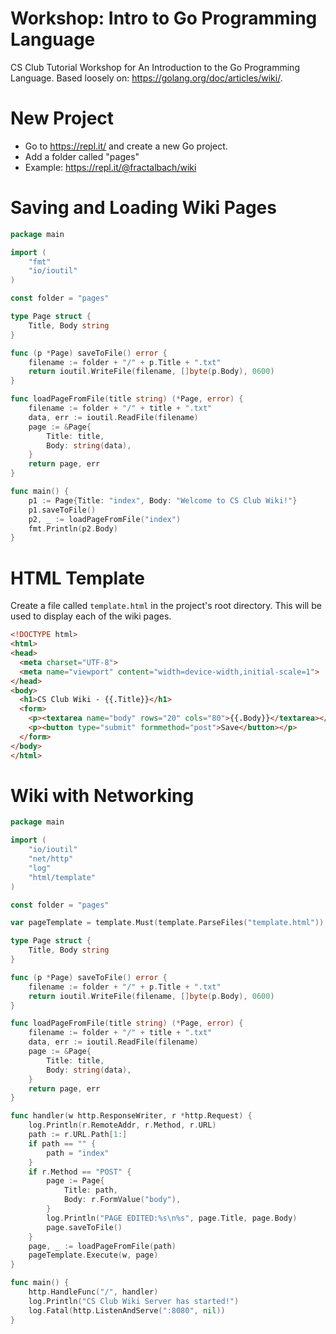 # Workshop: Intro to Go Programming Language

CS Club Tutorial Workshop for An Introduction to 
the Go Programming Language. 
Based loosely on:
https://golang.org/doc/articles/wiki/.


# New Project 

* Go to https://repl.it/ and create a new Go project.
* Add a folder called "pages"
* Example: https://repl.it/@fractalbach/wiki

# Saving and Loading Wiki Pages

```go
package main

import (
    "fmt"
    "io/ioutil"
)

const folder = "pages"

type Page struct {
    Title, Body string
}

func (p *Page) saveToFile() error {
    filename := folder + "/" + p.Title + ".txt"
    return ioutil.WriteFile(filename, []byte(p.Body), 0600)
}

func loadPageFromFile(title string) (*Page, error) {
    filename := folder + "/" + title + ".txt"
    data, err := ioutil.ReadFile(filename)
    page := &Page{
        Title: title, 
        Body: string(data),
    }
    return page, err
}

func main() {
    p1 := Page{Title: "index", Body: "Welcome to CS Club Wiki!"}
    p1.saveToFile()
    p2, _ := loadPageFromFile("index")
    fmt.Println(p2.Body)
}
```



# HTML Template

Create a file called `template.html` in the project's root directory.
This will be used to display each of the wiki pages.
```html
<!DOCTYPE html>
<html>
<head>
  <meta charset="UTF-8">
  <meta name="viewport" content="width=device-width,initial-scale=1">
</head> 
<body>
  <h1>CS Club Wiki - {{.Title}}</h1>
  <form>
    <p><textarea name="body" rows="20" cols="80">{{.Body}}</textarea></p>
    <p><button type="submit" formmethod="post">Save</button></p>
  </form>
</body>
</html>
```

# Wiki with Networking

```go
package main

import (
    "io/ioutil"
    "net/http"
    "log"
    "html/template"
)

const folder = "pages"

var pageTemplate = template.Must(template.ParseFiles("template.html"))

type Page struct {
    Title, Body string
}

func (p *Page) saveToFile() error {
    filename := folder + "/" + p.Title + ".txt"
    return ioutil.WriteFile(filename, []byte(p.Body), 0600)
}

func loadPageFromFile(title string) (*Page, error) {
    filename := folder + "/" + title + ".txt"
    data, err := ioutil.ReadFile(filename)
    page := &Page{
        Title: title, 
        Body: string(data),
    }
    return page, err
}

func handler(w http.ResponseWriter, r *http.Request) {
    log.Println(r.RemoteAddr, r.Method, r.URL)
    path := r.URL.Path[1:]
    if path == "" {
        path = "index"
    }
    if r.Method == "POST" {
        page := Page{
            Title: path,
            Body: r.FormValue("body"),
        }
        log.Println("PAGE EDITED:%s\n%s", page.Title, page.Body)
        page.saveToFile()
    }
    page, _ := loadPageFromFile(path)
    pageTemplate.Execute(w, page)
}

func main() {
    http.HandleFunc("/", handler)
    log.Println("CS Club Wiki Server has started!")
    log.Fatal(http.ListenAndServe(":8080", nil))
}
```


